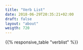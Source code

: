 ```yaml
---
title: "Verb List"
date: 2018-06-29T20:35:21+02:00
draft: false
layout: "about"
weigth: 720
---
```

{{% responsive_table "verblist" %}}